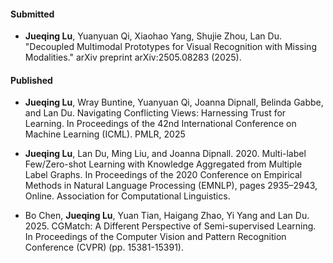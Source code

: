 #### Submitted

- <strong>Jueqing Lu</strong>, Yuanyuan Qi, Xiaohao Yang, Shujie Zhou, Lan Du. "Decoupled Multimodal Prototypes for Visual Recognition with Missing Modalities." arXiv preprint arXiv:2505.08283 (2025).

#### Published

- <strong>Jueqing Lu</strong>, Wray Buntine, Yuanyuan Qi, Joanna Dipnall, Belinda Gabbe, and
Lan Du. Navigating Conflicting Views: Harnessing Trust for Learning. In Proceedings
of the 42nd International Conference on Machine Learning (ICML). PMLR, 2025

- <strong>Jueqing Lu</strong>, Lan Du, Ming Liu, and Joanna Dipnall. 2020. Multi-label Few/Zero-shot Learning with Knowledge Aggregated from Multiple Label Graphs. In Proceedings of the 2020 Conference on Empirical Methods in Natural Language Processing (EMNLP), pages 2935–2943, Online. Association for Computational Linguistics.

- Bo Chen, <strong>Jueqing Lu</strong>, Yuan Tian, Haigang Zhao, Yi Yang and Lan Du. 2025. CGMatch: A Different Perspective of Semi-supervised Learning. In Proceedings of the Computer Vision and Pattern Recognition Conference (CVPR) (pp. 15381-15391).